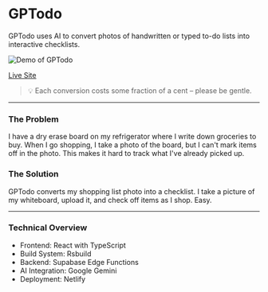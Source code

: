 # GPTodo

GPTodo uses AI to convert photos of handwritten or typed to-do lists into interactive checklists.

![Demo of GPTodo](./assets/demo.gif)

[Live Site](https://gptodo.app)

> 💡 Each conversion costs some fraction of a cent – please be gentle.

---

### The Problem

I have a dry erase board on my refrigerator where I write down groceries to buy. When I go shopping, I take a photo of the board, but I can't mark items off in the photo. This makes it hard to track what I've already picked up.

### The Solution

GPTodo converts my shopping list photo into a checklist. I take a picture of my whiteboard, upload it, and check off items as I shop. Easy.

---

### Technical Overview

- Frontend: React with TypeScript
- Build System: Rsbuild
- Backend: Supabase Edge Functions
- AI Integration: Google Gemini
- Deployment: Netlify

